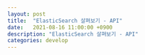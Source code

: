 ```yaml
---
layout: post
title:  "ElasticSearch 살펴보기 - API"
date:   2021-08-16 11:00:00 +0900
description: "ElasticSearch 살펴보기 - API"
categories: develop
---
```

